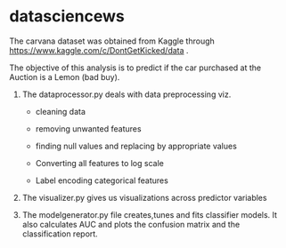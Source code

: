 # datasciencews
The carvana dataset was obtained from Kaggle through https://www.kaggle.com/c/DontGetKicked/data .

The objective of this analysis is to predict if the car purchased at the Auction is a Lemon (bad buy).

1. The dataprocessor.py deals with data preprocessing viz.

      - cleaning data

      - removing unwanted features

      - finding null values and replacing by appropriate values

      - Converting all features to log scale

      - Label encoding categorical features


2. The visualizer.py gives us visualizations across predictor variables

3. The modelgenerator.py file creates,tunes and fits classifier models. It also calculates AUC and plots the
confusion matrix and the classification report.


